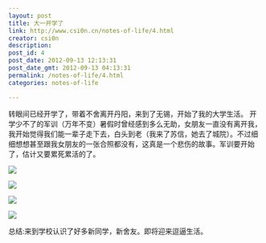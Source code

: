 ```yaml
---
layout: post
title: 大一开学了
link: http://www.csi0n.cn/notes-of-life/4.html
creator: csi0n
description: 
post_id: 4
post_date: 2012-09-13 12:13:31
post_date_gmt: 2012-09-13 04:13:31
permalink: /notes-of-life/4.html
categories: notes-of-life

---
```


转眼间已经开学了，带着不舍离开丹阳，来到了无锡，开始了我的大学生活。
开学少不了的军训（万年不变）暑假时曾经感到多么无助，女朋友一直没有离开我，我开始觉得我们能一辈子走下去，白头到老（我来了苏信，她去了城院）。不过细细想想甚至跟我女朋友的一张合照都没有，这真是一个悲伤的故事。军训要开始了，估计又要累死累活的了。

![](http://img.csi0n.cn/wp-content/20120913/IMG_20120917_093811.jpg)

![](http://img.csi0n.cn/wp-content/20120913/IMG_20120922_111119.jpg)

![](http://img.csi0n.cn/wp-content/20120913/IMG_20120924_192414.jpg)

![](http://img.csi0n.cn/wp-content/20120913/MG_20120918_080150.jpg)

总结:来到学校认识了好多新同学，新舍友。即将迎来逗逼生活。